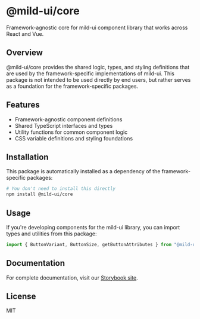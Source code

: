 # @mild-ui/core

Framework-agnostic core for mild-ui component library that works across React and Vue.

## Overview

@mild-ui/core provides the shared logic, types, and styling definitions that are used by the framework-specific implementations of mild-ui. This package is not intended to be used directly by end users, but rather serves as a foundation for the framework-specific packages.

## Features

- Framework-agnostic component definitions
- Shared TypeScript interfaces and types
- Utility functions for common component logic
- CSS variable definitions and styling foundations

## Installation

This package is automatically installed as a dependency of the framework-specific packages:

```bash
# You don't need to install this directly
npm install @mild-ui/core
```

## Usage

If you're developing components for the mild-ui library, you can import types and utilities from this package:

```typescript
import { ButtonVariant, ButtonSize, getButtonAttributes } from "@mild-ui/core";
```

## Documentation

For complete documentation, visit our [Storybook site](https://codewithriyan.github.io/mild-ui/).

## License

MIT
